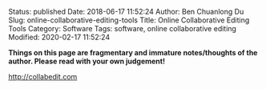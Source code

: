 Status: published
Date: 2018-06-17 11:52:24
Author: Ben Chuanlong Du
Slug: online-collaborative-editing-tools
Title: Online Collaborative Editing Tools
Category: Software
Tags: software, online collaborative editing
Modified: 2020-02-17 11:52:24

**Things on this page are fragmentary and immature notes/thoughts of the author. Please read with your own judgement!**

http://collabedit.com

